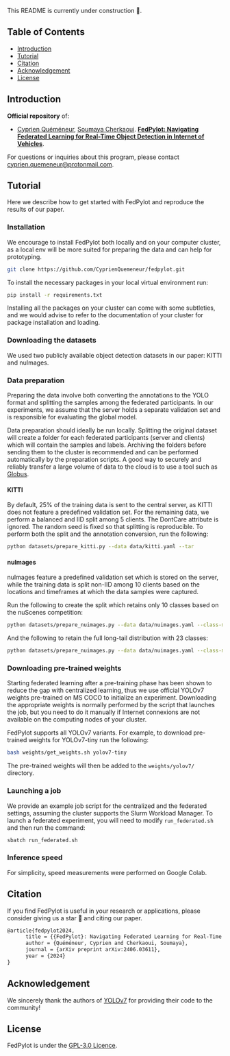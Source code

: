 This README is currently under construction 🚧.



## Table of Contents

- [Introduction](#-introduction-)
- [Tutorial](#-tutorial-)
- [Citation](#️-citation-)
- [Acknowledgement](#-acknowledgement-)
- [License](#-license-)

## Introduction

**Official repository** of:
- [Cyprien Quéméneur](https://scholar.google.com/citations?hl=en&user=qQ5fKGgAAAAJ),
[Soumaya Cherkaoui](https://scholar.google.be/citations?user=fW60_n4AAAAJ). 
[**FedPylot: Navigating Federated Learning for Real-Time Object Detection in Internet of Vehicles**](https://arxiv.org/abs/2406.03611).

For questions or inquiries about this program, please contact
[cyprien.quemeneur@protonmail.com](mailto:cyprien.quemeneur@protonmail.com).

## Tutorial

Here we describe how to get started with FedPylot and reproduce the results of our paper.

### Installation

We encourage to install FedPylot both locally and on your computer cluster, as a local env will be more suited for
preparing the data and can help for prototyping.

```bash
git clone https://github.com/CyprienQuemeneur/fedpylot.git
```

To install the necessary packages in your local virtual environment run:

```bash
pip install -r requirements.txt
```

Installing all the packages on your cluster can come with some subtleties, and we would advise to refer to the
documentation of your cluster for package installation and loading.

### Downloading the datasets

We used two publicly available object detection datasets in our paper: KITTI and nuImages. 

### Data preparation

Preparing the data involve both converting the annotations to the YOLO format and splitting the samples among the
federated participants. In our experiments, we assume that the server holds a separate validation set and is 
responsible for evaluating the global model.

Data preparation should ideally be run locally. Splitting the original dataset will create a folder for each
federated participants (server and clients) which will contain the samples and labels. Archiving the folders before
sending them to the cluster is recommended and can be performed automatically by the preparation scripts. A good way
to securely and reliably transfer a large volume of data to the cloud is to use a tool such as 
[Globus](https://www.globus.org/).

#### KITTI

By default, 25% of the training data is sent to the central server, as KITTI does not
feature a predefined validation set. For the remaining data, we perform a balanced and IID split among 5 clients.
The DontCare attribute is ignored. The random seed is fixed so that splitting is reproducible. To perform both the
split and the annotation conversion, run the following:

```bash
python datasets/prepare_kitti.py --data data/kitti.yaml --tar
```

#### nuImages

nuImages feature a predefined validation set which is stored on the server, while the training data is split non-IID
among 10 clients based on the locations and timeframes at which the data samples were captured.

Run the following to create the split which retains only 10 classes based on the nuScenes competition:
```bash
python datasets/prepare_nuimages.py --data data/nuimages.yaml --class-map 10 --tar
```

And the following to retain the full long-tail distribution with 23 classes:
```bash
python datasets/prepare_nuimages.py --data data/nuimages.yaml --class-map 23 --tar
```

### Downloading pre-trained weights

Starting federated learning after a pre-training phase has been shown to reduce the gap with centralized learning, thus
we use official YOLOv7 weights pre-trained on MS COCO to initialize an experiment. Downloading the appropriate weights
is normally performed by the script that launches the job, but you need to do it manually if Internet connexions are
not available on the computing nodes of your cluster.

FedPylot supports all YOLOv7 variants. For example, to download pre-trained weights for YOLOv7-tiny run the following:

```bash
bash weights/get_weights.sh yolov7-tiny
```

The pre-trained weights will then be added to the `weights/yolov7/` directory.

### Launching a job

We provide an example job script for the centralized and the federated settings, assuming the cluster supports the
Slurm Workload Manager. To launch a federated experiment, you will need to modify `run_federated.sh` and then run
the command:

```bash
sbatch run_federated.sh
```

### Inference speed

For simplicity, speed measurements were performed on Google Colab.

## Citation
If you find FedPylot is useful in your research or applications, please consider giving us a star 🌟 and citing our
paper.

```latex
@article{fedpylot2024,
      title = {{FedPylot}: Navigating Federated Learning for Real-Time Object Detection in {Internet} of {Vehicles}}, 
      author = {Quéméneur, Cyprien and Cherkaoui, Soumaya},
      journal = {arXiv preprint arXiv:2406.03611},
      year = {2024}
}
```

## Acknowledgement
We sincerely thank the authors of [YOLOv7](https://github.com/WongKinYiu/yolov7) for providing their code to
the community!

## License
FedPylot is under the [GPL-3.0 Licence](./LICENSE).
